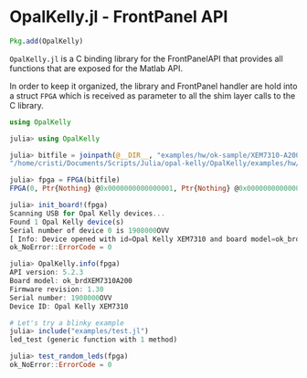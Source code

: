 # OpalKelly.jl - FrontPanel API

```julia
Pkg.add(OpalKelly)
```

`OpalKelly.jl` is a C binding library for the FrontPanelAPI that provides all
functions that are exposed for the Matlab API.

In order to keep it organized, the library and FrontPanel handler are hold into
a struct `FPGA` which is received as parameter to all the shim layer calls to
the C library.

```julia
using OpalKelly

julia> using OpalKelly

julia> bitfile = joinpath(@__DIR__, "examples/hw/ok-sample/XEM7310-A200/First.bit")
"/home/cristi/Documents/Scripts/Julia/opal-kelly/OpalKelly/examples/hw/ok-sample/XEM7310-A200/First.bit"

julia> fpga = FPGA(bitfile)
FPGA(0, Ptr{Nothing} @0x0000000000000001, Ptr{Nothing} @0x0000000000000001, "/home/cristi/Documents/Scripts/Julia/opal-kelly/OpalKelly/examples/hw/ok-sample/XEM7310-A200/First.bit", UInt8[], false, 0)

julia> init_board!(fpga)
Scanning USB for Opal Kelly devices...
Found 1 Opal Kelly device(s)
Serial number of device 0 is 1908000OVV
[ Info: Device opened with id=Opal Kelly XEM7310 and board model=ok_brdXEM7310A200
ok_NoError::ErrorCode = 0

julia> OpalKelly.info(fpga)
API version: 5.2.3
Board model: ok_brdXEM7310A200
Firmware revision: 1.30
Serial number: 1908000OVV
Device ID: Opal Kelly XEM7310

# Let's try a blinky example
julia> include("examples/test.jl")
led_test (generic function with 1 method)

julia> test_random_leds(fpga)
ok_NoError::ErrorCode = 0
```
